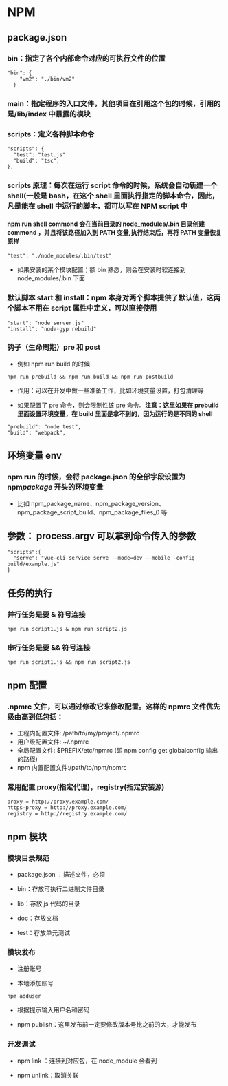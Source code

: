 # NPM

## package.json

### bin：指定了各个内部命令对应的可执行文件的位置

```
"bin": {
    "vm2": "./bin/vm2"
  }
```

### main：指定程序的入口文件，其他项目在引用这个包的时候，引用的是/lib/index 中暴露的模块

### scripts：定义各种脚本命令

```
"scripts": {
  "test": "test.js"
  "build": "tsc",
},
```

### scripts 原理：每次在运行 script 命令的时候，系统会自动新建一个 shell(一般是 bash，在这个 shell 里面执行指定的脚本命令，因此，凡是能在 shell 中运行的脚本，都可以写在 NPM script 中

#### <strong>npm run shell commond 会在当前目录的 node_modules/.bin 目录创建 commond ，并且将该路径加入到 PATH 变量,执行结束后，再将 PATH 变量恢复原样</strong>

```
"test": "./node_modules/.bin/test"
```

-   如果安装的某个模块配置；额 bin 熟悉，则会在安装时软连接到 node_modules/.bin 下面

### 默认脚本 start 和 install：npm 本身对两个脚本提供了默认值，这两个脚本不用在 script 属性中定义，可以直接使用

```
"start": "node server.js"
"install": "node-gyp rebuild"
```

### 钩子（生命周期）pre 和 post

-   例如 npm run build 的时候

```
npm run prebuild && npm run build && npm run postbuild
```

-   作用：可以在开发中做一些准备工作，比如环境变量设置，打包清理等

*   如果配置了 pre 命令，则会限制性该 pre 命令。<strong>注意：这里如果在 prebuild 里面设置环境变量，在 build 里面是拿不到的，因为运行的是不同的 shell</strong>

```
"prebuild": "node test",
"build": "webpack",
```

## 环境变量 env

### npm run 的时候，会将 package.json 的全部字段设置为 npm*package* 开头的环境变量

-   比如 npm_package_name、npm_package_version、npm_package_script_build、npm_package_files_0 等

## 参数： process.argv 可以拿到命令传入的参数

```
"scripts":{
  "serve": "vue-cli-service serve --mode=dev --mobile -config build/example.js"
}
```

## 任务的执行

### 并行任务是要 & 符号连接

```
npm run script1.js & npm run script2.js
```

### 串行任务是要 && 符号连接

```
npm run script1.js && npm run script2.js
```

## npm 配置

### .npmrc 文件，可以通过修改它来修改配置。这样的 npmrc 文件优先级由高到低包括：

-   工程内配置文件: /path/to/my/project/.npmrc
-   用户级配置文件: ~/.npmrc
-   全局配置文件: \$PREFIX/etc/npmrc (即 npm config get globalconfig 输出的路径)
-   npm 内置配置文件:/path/to/npm/npmrc

### 常用配置 proxy(指定代理)，registry(指定安装源)

```
proxy = http://proxy.example.com/
https-proxy = http://proxy.example.com/
registry = http://registry.example.com/
```

## npm 模块

### 模块目录规范

-   package.json ：描述文件，必须

-   bin：存放可执行二进制文件目录
-   lib：存放 js 代码的目录
-   doc：存放文档
-   test：存放单元测试

### 模块发布

-   注册账号

-   本地添加账号

```
npm adduser
```

-   根据提示输入用户名和密码

-   npm publish：这里发布前一定要修改版本号比之前的大，才能发布

### 开发调试

-   npm link ：连接到对应包，在 node_module 会看到

-   npm unlink：取消关联
